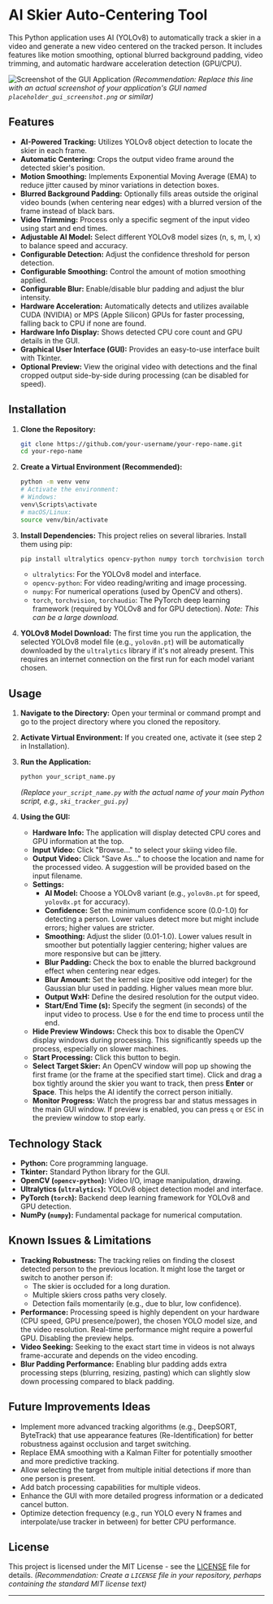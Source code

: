 # AI Skier Auto-Centering Tool

This Python application uses AI (YOLOv8) to automatically track a skier in a video and generate a new video centered on the tracked person. It includes features like motion smoothing, optional blurred background padding, video trimming, and automatic hardware acceleration detection (GPU/CPU).

![Screenshot of the GUI Application](placeholder_gui_screenshot.png)
*(Recommendation: Replace this line with an actual screenshot of your application's GUI named `placeholder_gui_screenshot.png` or similar)*

## Features

*   **AI-Powered Tracking:** Utilizes YOLOv8 object detection to locate the skier in each frame.
*   **Automatic Centering:** Crops the output video frame around the detected skier's position.
*   **Motion Smoothing:** Implements Exponential Moving Average (EMA) to reduce jitter caused by minor variations in detection boxes.
*   **Blurred Background Padding:** Optionally fills areas outside the original video bounds (when centering near edges) with a blurred version of the frame instead of black bars.
*   **Video Trimming:** Process only a specific segment of the input video using start and end times.
*   **Adjustable AI Model:** Select different YOLOv8 model sizes (n, s, m, l, x) to balance speed and accuracy.
*   **Configurable Detection:** Adjust the confidence threshold for person detection.
*   **Configurable Smoothing:** Control the amount of motion smoothing applied.
*   **Configurable Blur:** Enable/disable blur padding and adjust the blur intensity.
*   **Hardware Acceleration:** Automatically detects and utilizes available CUDA (NVIDIA) or MPS (Apple Silicon) GPUs for faster processing, falling back to CPU if none are found.
*   **Hardware Info Display:** Shows detected CPU core count and GPU details in the GUI.
*   **Graphical User Interface (GUI):** Provides an easy-to-use interface built with Tkinter.
*   **Optional Preview:** View the original video with detections and the final cropped output side-by-side during processing (can be disabled for speed).

## Installation

1.  **Clone the Repository:**
    ```bash
    git clone https://github.com/your-username/your-repo-name.git
    cd your-repo-name
    ```

2.  **Create a Virtual Environment (Recommended):**
    ```bash
    python -m venv venv
    # Activate the environment:
    # Windows:
    venv\Scripts\activate
    # macOS/Linux:
    source venv/bin/activate
    ```

3.  **Install Dependencies:**
    This project relies on several libraries. Install them using pip:
    ```bash
    pip install ultralytics opencv-python numpy torch torchvision torchaudio
    ```
    *   `ultralytics`: For the YOLOv8 model and interface.
    *   `opencv-python`: For video reading/writing and image processing.
    *   `numpy`: For numerical operations (used by OpenCV and others).
    *   `torch`, `torchvision`, `torchaudio`: The PyTorch deep learning framework (required by YOLOv8 and for GPU detection). *Note: This can be a large download.*

4.  **YOLOv8 Model Download:** The first time you run the application, the selected YOLOv8 model file (e.g., `yolov8n.pt`) will be automatically downloaded by the `ultralytics` library if it's not already present. This requires an internet connection on the first run for each model variant chosen.

## Usage

1.  **Navigate to the Directory:** Open your terminal or command prompt and go to the project directory where you cloned the repository.
2.  **Activate Virtual Environment:** If you created one, activate it (see step 2 in Installation).
3.  **Run the Application:**
    ```bash
    python your_script_name.py
    ```
    *(Replace `your_script_name.py` with the actual name of your main Python script, e.g., `ski_tracker_gui.py`)*

4.  **Using the GUI:**
    *   **Hardware Info:** The application will display detected CPU cores and GPU information at the top.
    *   **Input Video:** Click "Browse..." to select your skiing video file.
    *   **Output Video:** Click "Save As..." to choose the location and name for the processed video. A suggestion will be provided based on the input filename.
    *   **Settings:**
        *   **AI Model:** Choose a YOLOv8 variant (e.g., `yolov8n.pt` for speed, `yolov8x.pt` for accuracy).
        *   **Confidence:** Set the minimum confidence score (0.0-1.0) for detecting a person. Lower values detect more but might include errors; higher values are stricter.
        *   **Smoothing:** Adjust the slider (0.01-1.0). Lower values result in smoother but potentially laggier centering; higher values are more responsive but can be jittery.
        *   **Blur Padding:** Check the box to enable the blurred background effect when centering near edges.
        *   **Blur Amount:** Set the kernel size (positive odd integer) for the Gaussian blur used in padding. Higher values mean more blur.
        *   **Output WxH:** Define the desired resolution for the output video.
        *   **Start/End Time (s):** Specify the segment (in seconds) of the input video to process. Use `0` for the end time to process until the end.
    *   **Hide Preview Windows:** Check this box to disable the OpenCV display windows during processing. This significantly speeds up the process, especially on slower machines.
    *   **Start Processing:** Click this button to begin.
    *   **Select Target Skier:** An OpenCV window will pop up showing the first frame (or the frame at the specified start time). Click and drag a box tightly around the skier you want to track, then press **Enter** or **Space**. This helps the AI identify the correct person initially.
    *   **Monitor Progress:** Watch the progress bar and status messages in the main GUI window. If preview is enabled, you can press `q` or `ESC` in the preview window to stop early.

## Technology Stack

*   **Python:** Core programming language.
*   **Tkinter:** Standard Python library for the GUI.
*   **OpenCV (`opencv-python`):** Video I/O, image manipulation, drawing.
*   **Ultralytics (`ultralytics`):** YOLOv8 object detection model and interface.
*   **PyTorch (`torch`):** Backend deep learning framework for YOLOv8 and GPU detection.
*   **NumPy (`numpy`):** Fundamental package for numerical computation.

## Known Issues & Limitations

*   **Tracking Robustness:** The tracking relies on finding the closest detected person to the previous location. It might lose the target or switch to another person if:
    *   The skier is occluded for a long duration.
    *   Multiple skiers cross paths very closely.
    *   Detection fails momentarily (e.g., due to blur, low confidence).
*   **Performance:** Processing speed is highly dependent on your hardware (CPU speed, GPU presence/power), the chosen YOLO model size, and the video resolution. Real-time performance might require a powerful GPU. Disabling the preview helps.
*   **Video Seeking:** Seeking to the exact start time in videos is not always frame-accurate and depends on the video encoding.
*   **Blur Padding Performance:** Enabling blur padding adds extra processing steps (blurring, resizing, pasting) which can slightly slow down processing compared to black padding.

## Future Improvements Ideas

*   Implement more advanced tracking algorithms (e.g., DeepSORT, ByteTrack) that use appearance features (Re-Identification) for better robustness against occlusion and target switching.
*   Replace EMA smoothing with a Kalman Filter for potentially smoother and more predictive tracking.
*   Allow selecting the target from multiple initial detections if more than one person is present.
*   Add batch processing capabilities for multiple videos.
*   Enhance the GUI with more detailed progress information or a dedicated cancel button.
*   Optimize detection frequency (e.g., run YOLO every N frames and interpolate/use tracker in between) for better CPU performance.

## License

This project is licensed under the MIT License - see the [LICENSE](LICENSE) file for details. *(Recommendation: Create a `LICENSE` file in your repository, perhaps containing the standard MIT license text)*

---

